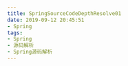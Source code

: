 ```yaml
---
title: SpringSourceCodeDepthResolve01
date: 2019-09-12 20:45:51
- Spring
tags:
- Spring
- 源码解析
- Spring源码解析
---
```

